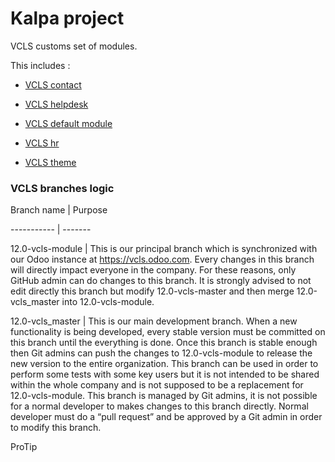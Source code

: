 # Kalpa project


 
VCLS customs set of modules.


 
This includes :


 
- [VCLS contact](https://github.com/VCLS-org/odoo-vcls-module/tree/12.0-vcls-module/vcls-contact)


 
- [VCLS helpdesk](https://github.com/VCLS-org/odoo-vcls-module/tree/12.0-vcls-module/vcls-helpdesk)


 
- [VCLS default module](https://github.com/VCLS-org/odoo-vcls-module)


 
- [VCLS hr](https://github.com/VCLS-org/odoo-vcls-module/tree/12.0-vcls-module/vcls-hr)


 
- [VCLS theme](https://github.com/VCLS-org/odoo-vcls-module/tree/12.0-vcls-module/vcls-hr)


 



 
### VCLS branches logic


 
Branch name | Purpose


 
----------- | -------


 
12.0-vcls-module | This is our principal branch which is synchronized with our Odoo instance at https://vcls.odoo.com. Every changes in this branch will directly impact everyone in the company. For these reasons, only GitHub admin can do changes to this branch. It is strongly advised to not edit directly this branch but modify 12.0-vcls-master and then merge 12.0-vcls_master into 12.0-vcls-module.


 
12.0-vcls_master | This is our main development branch. When a new functionality is being developed, every stable version must be committed on this branch until the everything is done. Once this branch is stable enough then Git admins can push the changes to 12.0-vcls-module to release the new version to the entire organization. This branch can be used in order to perform some tests with some key users but it is not intended to be shared within the whole company and is not supposed to be a replacement for 12.0-vcls-module. This branch is managed by Git admins, it is not possible for a normal developer to makes changes to this branch directly. Normal developer must do a “pull request” and be approved by a Git admin in order to modify this branch.


 

        
 ProTip